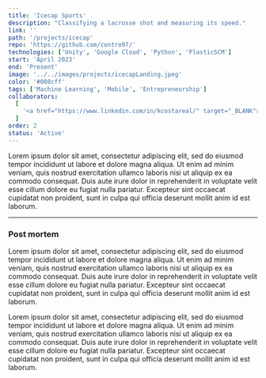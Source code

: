 ```yaml
---
title: 'Icecap Sports'
description: "Classifying a lacrosse shot and measuring its speed."
link: ''
path: '/projects/icecap'
repo: 'https://github.com/contro97/'
technologies: ['Unity', 'Google Cloud', 'Python', 'PlasticSCM']
start: 'April 2023'
end: 'Present'
image: '../../images/projects/icecapLanding.jpeg'
color: '#008cff'
tags: ['Machine Learning', 'Mobile', 'Entrepreneurship']
collaborators:
  [
    '<a href="https://www.linkedin.com/in/kcostareal/" target="_BLANK">Kyle Costabile</a>'
  ]
order: 2
status: 'Active'
---
```


Lorem ipsum dolor sit amet, consectetur adipiscing elit, sed do eiusmod tempor incididunt ut labore et dolore magna aliqua. Ut enim ad minim veniam, quis nostrud exercitation ullamco laboris nisi ut aliquip ex ea commodo consequat. Duis aute irure dolor in reprehenderit in voluptate velit esse cillum dolore eu fugiat nulla pariatur. Excepteur sint occaecat cupidatat non proident, sunt in culpa qui officia deserunt mollit anim id est laborum.

---

### Post mortem

Lorem ipsum dolor sit amet, consectetur adipiscing elit, sed do eiusmod tempor incididunt ut labore et dolore magna aliqua. Ut enim ad minim veniam, quis nostrud exercitation ullamco laboris nisi ut aliquip ex ea commodo consequat. Duis aute irure dolor in reprehenderit in voluptate velit esse cillum dolore eu fugiat nulla pariatur. Excepteur sint occaecat cupidatat non proident, sunt in culpa qui officia deserunt mollit anim id est laborum.

Lorem ipsum dolor sit amet, consectetur adipiscing elit, sed do eiusmod tempor incididunt ut labore et dolore magna aliqua. Ut enim ad minim veniam, quis nostrud exercitation ullamco laboris nisi ut aliquip ex ea commodo consequat. Duis aute irure dolor in reprehenderit in voluptate velit esse cillum dolore eu fugiat nulla pariatur. Excepteur sint occaecat cupidatat non proident, sunt in culpa qui officia deserunt mollit anim id est laborum.